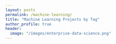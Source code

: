 ```yaml
---
layout: posts
permalink: /machine-learning/
title: "Machine Learning Projects by Tag"
author_profile: true 
header:
  image: "/images/enterprise-data-science.png"
---
```

